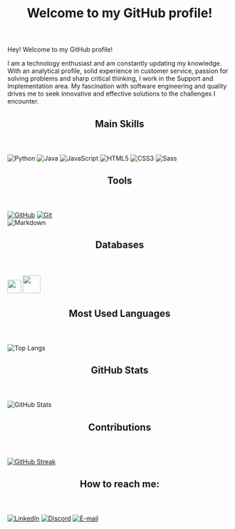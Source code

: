 
<html>

<img src="https://komarev.com/ghpvc/?username=JadnaCaetano&style=flat-square&color=blue" alt=""/>
	
</div><header><h1>Welcome to my GitHub profile!</h1></header>
    	
Hey! Welcome to my GitHub profile! 

I am a technology enthusiast and am constantly updating my knowledge.
With an analytical profile, solid experience in customer service, passion for solving problems and sharp critical thinking, I work in the Support and Implementation area. My fascination with software engineering and quality drives me to seek innovative and effective solutions to the challenges I encounter.

<header><h2>Main Skills</h2></header>   
	
![Python](https://img.shields.io/badge/Python-000?style=for-the-badge&logo=python)
![Java](https://img.shields.io/badge/Java-000?style=for-the-badge&logo=java)
![JavaScript](https://img.shields.io/badge/JavaScript-000?style=for-the-badge&logo=javascript)
![HTML5](https://img.shields.io/badge/HTML5-000?style=for-the-badge&logo=html5)
![CSS3](https://img.shields.io/badge/CSS3-000?style=for-the-badge&logo=css3&logoColor=264CE4)
![Sass](https://img.shields.io/badge/Sass-000?style=for-the-badge&logo=sass)

<header><h2>Tools</h2></header> 

[![GitHub](https://img.shields.io/badge/GitHub-000?style=for-the-badge&logo=github&logoColor=30A3DC)](https://docs.github.com/)
[![Git](https://img.shields.io/badge/Git-000?style=for-the-badge&logo=git&logoColor=E94D5F)](https://git-scm.com/doc)  
![Markdown](https://img.shields.io/badge/Markdown-000?style=for-the-badge&logo=markdown)

<header><h2>Databases</h2></header> 

<img src="https://cdn.jsdelivr.net/gh/devicons/devicon/icons/microsoftsqlserver/microsoftsqlserver-plain-wordmark.svg" width="30" height="30"/> 
<img src="https://www.vectorlogo.zone/logos/mysql/mysql-ar21.svg" width="40" height="40"/> 

	
<header><h2>Most Used Languages</h2></header>  

![Top Langs](https://github-readme-stats-git-masterrstaa-rickstaa.vercel.app/api/top-langs/?username=JadnaCaetano&bg_color=000&border_color=30A3DC&title_color=E94D5F&text_color=FFF)

<header><h2>GitHub Stats</h2></header>  

![GitHub Stats](https://github-readme-stats.vercel.app/api?username=JadnaCaetano&theme=transparent&bg_color=000&border_color=30A3DC&show_icons=true&icon_color=30A3DC&title_color=E94D5F&text_color=FFF)

<header><h2>Contributions</header></h2> 

[![GitHub Streak](https://streak-stats.demolab.com/?user=JadnaCaetano&theme=bear&background=000&border=30A3DC&dates=FFF)](https://git.io/streak-stats)

<header><h2>How to reach me:</header></h2> 

[![LinkedIn](https://img.shields.io/badge/LinkedIn-000?style=for-the-badge&logo=linkedin&logoColor=0E76A8)](https://www.linkedin.com/in/jadna-caetano-ti/) [![Discord](https://img.shields.io/badge/Discord-000?style=for-the-badge&logo=discord)](https://www.discord.com/in/jadna.ti) [![E-mail](https://img.shields.io/badge/-Email-000?style=for-the-badge&logo=microsoft-outlook&logoColor=007BFF)](mailto:jadna.caetano@gmail.com)			            			
</html>

